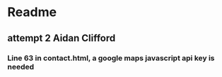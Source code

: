 # Readme

## attempt 2 Aidan Clifford

### Line 63 in contact.html, a google maps javascript api key is needed



